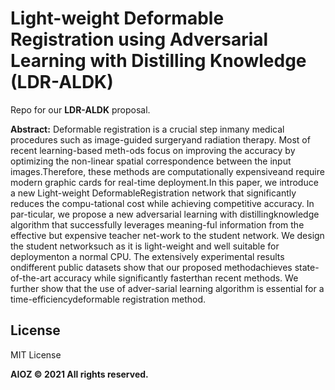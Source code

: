 # Light-weight Deformable Registration using Adversarial Learning with Distilling Knowledge (LDR-ALDK)

Repo for our **LDR-ALDK** proposal.

**Abstract:** 
Deformable  registration  is  a  crucial  step  inmany  medical  procedures  such  as  image-guided  surgeryand radiation therapy. Most of recent learning-based meth-ods focus on improving the accuracy by optimizing the non-linear  spatial  correspondence  between  the  input  images.Therefore,  these  methods  are  computationally  expensiveand require modern graphic cards for real-time deployment.In this paper, we introduce a new Light-weight DeformableRegistration network that significantly reduces the compu-tational cost while achieving competitive accuracy. In par-ticular, we propose a new adversarial learning with distillingknowledge algorithm that successfully leverages meaning-ful information from the effective but expensive teacher net-work to the student network. We design the student networksuch as it is light-weight and well suitable for deploymenton a normal CPU. The extensively experimental results ondifferent public datasets show that our proposed methodachieves state-of-the-art accuracy while significantly fasterthan recent methods. We further show that the use of adver-sarial  learning  algorithm  is  essential  for  a  time-efficiencydeformable  registration  method. 

## License
MIT License

**AIOZ © 2021 All rights reserved.**
